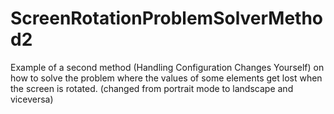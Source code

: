 # ScreenRotationProblemSolverMethod2
Example of a second method (Handling Configuration Changes Yourself) on how to solve the problem where the values of some elements get lost when the screen is rotated.
(changed from portrait mode to landscape and viceversa)
